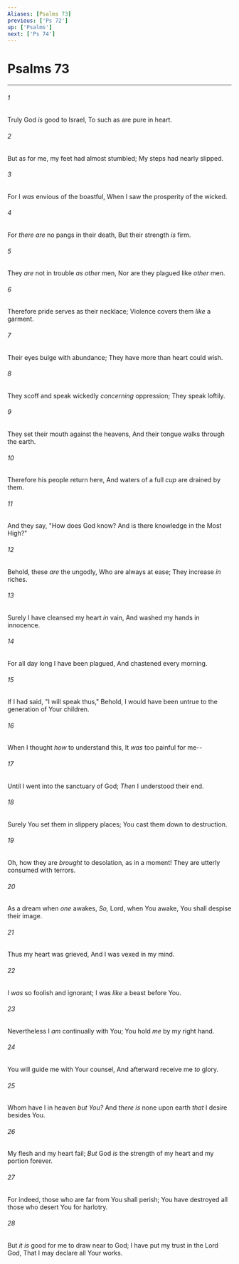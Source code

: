 ```yaml
---
Aliases: [Psalms 73]
previous: ['Ps 72']
up: ['Psalms']
next: ['Ps 74']
---
```

# Psalms 73

***


###### 1 
Truly God _is_ good to Israel, To such as are pure in heart. 

###### 2 
But as for me, my feet had almost stumbled; My steps had nearly slipped. 

###### 3 
For I _was_ envious of the boastful, When I saw the prosperity of the wicked. 

###### 4 
For _there are_ no pangs in their death, But their strength _is_ firm. 

###### 5 
They _are_ not in trouble _as other_ men, Nor are they plagued like _other_ men. 

###### 6 
Therefore pride serves as their necklace; Violence covers them _like_ a garment. 

###### 7 
Their eyes bulge with abundance; They have more than heart could wish. 

###### 8 
They scoff and speak wickedly _concerning_ oppression; They speak loftily. 

###### 9 
They set their mouth against the heavens, And their tongue walks through the earth. 

###### 10 
Therefore his people return here, And waters of a full _cup_ are drained by them. 

###### 11 
And they say, "How does God know? And is there knowledge in the Most High?" 

###### 12 
Behold, these _are_ the ungodly, Who are always at ease; They increase _in_ riches. 

###### 13 
Surely I have cleansed my heart _in_ vain, And washed my hands in innocence. 

###### 14 
For all day long I have been plagued, And chastened every morning. 

###### 15 
If I had said, "I will speak thus," Behold, I would have been untrue to the generation of Your children. 

###### 16 
When I thought _how_ to understand this, It _was_ too painful for me-- 

###### 17 
Until I went into the sanctuary of God; _Then_ I understood their end. 

###### 18 
Surely You set them in slippery places; You cast them down to destruction. 

###### 19 
Oh, how they are _brought_ to desolation, as in a moment! They are utterly consumed with terrors. 

###### 20 
As a dream when _one_ awakes, _So,_ Lord, when You awake, You shall despise their image. 

###### 21 
Thus my heart was grieved, And I was vexed in my mind. 

###### 22 
I _was_ so foolish and ignorant; I was _like_ a beast before You. 

###### 23 
Nevertheless I _am_ continually with You; You hold _me_ by my right hand. 

###### 24 
You will guide me with Your counsel, And afterward receive me _to_ glory. 

###### 25 
Whom have I in heaven _but You?_ And _there is_ none upon earth _that_ I desire besides You. 

###### 26 
My flesh and my heart fail; _But_ God _is_ the strength of my heart and my portion forever. 

###### 27 
For indeed, those who are far from You shall perish; You have destroyed all those who desert You for harlotry. 

###### 28 
But _it is_ good for me to draw near to God; I have put my trust in the Lord God, That I may declare all Your works.
